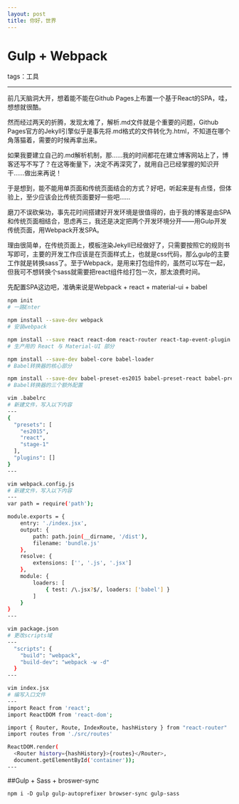 ```yaml
---
layout: post
title: 你好，世界
---
```

# Gulp + Webpack

tags：工具

---

前几天脑洞大开，想着能不能在Github Pages上布置一个基于React的SPA，哇，想想就很酷。

然而经过两天的折腾，发现太难了，解析.md文件就是个重要的问题，Github Pages官方的Jekyll引擎似乎是事先将.md格式的文件转化为.html，不知道在哪个角落猫着，需要的时候再拿出来。

如果我要建立自己的.md解析机制，那……我的时间都花在建立博客网站上了，博客还写不写了？在这等衡量下，决定不再深究了，就用自己已经掌握的知识开干……做出来再说！

于是想到，能不能用单页面和传统页面结合的方式？好吧，听起来是有点怪，但体验上，至少应该会比传统页面要好一些吧……

磨刀不误砍柴功，事先花时间搭建好开发环境是很值得的，由于我的博客是由SPA和传统页面相结合，思虑再三，我还是决定把两个开发环境分开——用Gulp开发传统页面，用Webpack开发SPA。

理由很简单，在传统页面上，模板渲染Jekyll已经做好了，只需要按照它的规则书写即可，主要的开发工作应该是在页面样式上，也就是css代码，那么gulp的主要工作就是转换sass了。至于Webpack，是用来打包组件的，虽然可以写在一起，但我可不想转换个sass就需要把react组件给打包一次，那太浪费时间。

先配置SPA这边吧，准确来说是Webpack + react + material-ui + babel

```bash
npm init
# 一路Enter

npm install --save-dev webpack
# 安装webpack

npm install --save react react-dom react-router react-tap-event-plugin material-ui
# 生产用的 React 与 Material-UI 部分

npm install --save-dev babel-core babel-loader
# Babel转换器的核心部分

npm install --save-dev babel-preset-es2015 babel-preset-react babel-preset-stage-1
# Babel转换器的三个额外配置

vim .babelrc
# 新建文件，写入以下内容
---
{
  "presets": [
    "es2015",
    "react",
    "stage-1"
  ],
  "plugins": []
}
---

vim webpack.config.js
# 新建文件，写入以下内容
---
var path = require('path');

module.exports = {
    entry: './index.jsx',
    output: {
        path: path.join(__dirname, '/dist'),
        filename: 'bundle.js'
    },
    resolve: {
        extensions: ['', '.js', '.jsx']
    },
    module: {
        loaders: [
            { test: /\.jsx?$/, loaders: ['babel'] }
        ]
    }
}
---

vim package.json
# 更改scripts域
---
  "scripts": {
    "build": "webpack",
    "build-dev": "webpack -w -d"
  }
---

vim index.jsx
# 编写入口文件
---
import React from 'react';
import ReactDOM from 'react-dom';

import { Router, Route, IndexRoute, hashHistory } from "react-router"
import routes from './src/routes'

ReactDOM.render(
  <Router history={hashHistory}>{routes}</Router>,
  document.getElementById('container'));
---
```

##Gulp + Sass + broswer-sync
```
npm i -D gulp gulp-autoprefixer browser-sync gulp-sass
```
